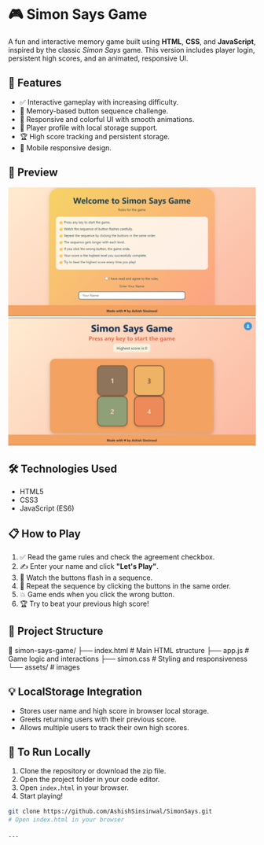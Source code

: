 # 🎮 Simon Says Game

A fun and interactive memory game built using **HTML**, **CSS**, and **JavaScript**, inspired by the classic *Simon Says* game. This version includes player login, persistent high scores, and an animated, responsive UI.

## 🚀 Features

- ✅ Interactive gameplay with increasing difficulty.
- 🧠 Memory-based button sequence challenge.
- 🎨 Responsive and colorful UI with smooth animations.
- 👤 Player profile with local storage support.
- 🏆 High score tracking and persistent storage.
- 📱 Mobile responsive design.

## 📸 Preview

![Preview 1](./assets/simonprev1.png)  
![Preview 2](./assets/simonprev2.png)

## 🛠️ Technologies Used

- HTML5
- CSS3
- JavaScript (ES6)

## 📋 How to Play

1. ✅ Read the game rules and check the agreement checkbox.
2. ✍️ Enter your name and click **"Let's Play"**.
3. 🎯 Watch the buttons flash in a sequence.
4. 🧠 Repeat the sequence by clicking the buttons in the same order.
5. 💥 Game ends when you click the wrong button.
6. 🏆 Try to beat your previous high score!

## 📂 Project Structure

📁 simon-says-game/
├── index.html # Main HTML structure
├── app.js # Game logic and interactions
├── simon.css # Styling and responsiveness
└── assets/ # images 


## 💡 LocalStorage Integration

- Stores user name and high score in browser local storage.
- Greets returning users with their previous score.
- Allows multiple users to track their own high scores.

## 📌 To Run Locally

1. Clone the repository or download the zip file.
2. Open the project folder in your code editor.
3. Open `index.html` in your browser.
4. Start playing!

```bash
git clone https://github.com/AshishSinsinwal/SimonSays.git
# Open index.html in your browser

---

